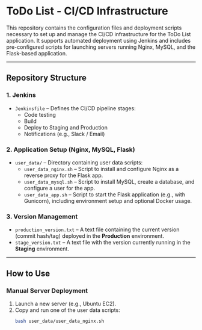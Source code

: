 # ToDo List - CI/CD Infrastructure

This repository contains the configuration files and deployment scripts necessary to set up and manage the CI/CD infrastructure for the ToDo List application. It supports automated deployment using Jenkins and includes pre-configured scripts for launching servers running Nginx, MySQL, and the Flask-based application.

---

## Repository Structure

### 1. Jenkins

- `Jenkinsfile` – Defines the CI/CD pipeline stages:
  - Code testing
  - Build
  - Deploy to Staging and Production
  - Notifications (e.g., Slack / Email)

### 2. Application Setup (Nginx, MySQL, Flask)

- `user_data/` – Directory containing user data scripts:
  - `user_data_nginx.sh` – Script to install and configure Nginx as a reverse proxy for the Flask app.
  - `user_data_mysql.sh` – Script to install MySQL, create a database, and configure a user for the app.
  - `user_data_app.sh` – Script to start the Flask application (e.g., with Gunicorn), including environment setup and optional Docker usage.

### 3. Version Management

- `production_version.txt` – A text file containing the current version (commit hash/tag) deployed in the **Production** environment.
- `stage_version.txt` – A text file with the version currently running in the **Staging** environment.

---

## How to Use

### Manual Server Deployment

1. Launch a new server (e.g., Ubuntu EC2).
2. Copy and run one of the user data scripts:
   ```bash
   bash user_data/user_data_nginx.sh